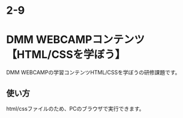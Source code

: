 # 2-9
# DMM WEBCAMPコンテンツ【HTML/CSSを学ぼう】
DMM WEBCAMPの学習コンテンツHTML/CSSを学ぼうの研修課題です。
## 使い方
html/cssファイルのため、PCのブラウザで実行できます。